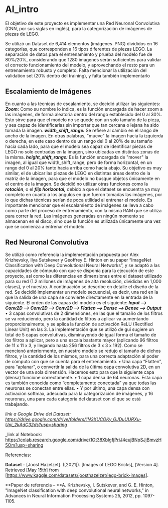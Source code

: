 # AI_intro

El objetivo de este proyecto es implementar una Red Neuronal Convolutiva (CNN, por sus siglas en inglés), para la categorización de imágenes de piezas de LEGO.

Se utilizó un Dataset de 6,414 elementos (imágenes .PNG) divididos en 16 categorías, que corresponden a 16 tipos diferentes de piezas LEGO. La separación de datos para el entrenamiento y prueba del modelo fue de 80%/20%, considerando que 1280 imágenes serán suficientes para validar el correcto funcionamiento del modelo, y aprovechando el resto para un entrenamiento robusto y completo. Falta mencionar la utilización del validation set (20% dentro del training), y falta también implementarlo

## Escalamiento de Imágenes
En cuanto a las técnicas de escalamiento, se decidió utilizar las siguientes:
_**Zoom:**_ Como su nombre lo indica, es la función encargada de hacer zoom a las imágenes, de forma aleatoria dentro del rango establecido del 0 al 30%. Esto sirve para que el modelo no se quede con un solo tamaño de la pieza, y sea capaz de identificarlas sin importar que tan cercana o lejana ha sido tomada la imagen. 
_**width_shift_range:**_ Se refiere al cambio en el rango de ancho de la imagen. En otras palabras, "mueve" la imagen hacia la izquierda o derecha, en este caso dentro de un rango del 0 al 20% de su tamaño hacia cada lado, para que el modelo sea capaz de identificar piezas de LEGO no solo centradas en la imagen, sino ubicadas en distintas zonas de la misma. 
_**height_shift_range:**_ Es la función encargada de "mover" la imagen, al igual que width_shift_range, pero de forma horizontal, en un rango del 0 al 20% tanto hacia arriba como hacia abajo. Su objetivo es muy similar, el de ubicar las piezas de LEGO en distintas áreas dentro de la matriz de la imagen, para que el modelo no busque objetos únicamente en el centro de la imagen.
 Se decidió no utilizar otras funciones como la _**rotación**_, o el _**flip horizontal,**_ debido a que el dataset se encuentra ya muy completo en cuanto a los ángulos en que fueron tomadas las imágenes, por lo que dichas técnicas serían de poca utilidad al entrenar el modelo.
Es importante mencionar que el escalamiento de imágenes se lleva a cabo como parte del proceso de entrenamiento, con la misma RAM que se utiliza para correr la red. Las imágenes generadas en ningún momento se almacenan en el disco, sino que la función es utilizada únicamente una vez que se comienza a entrenar el modelo.


## Red Neuronal Convolutiva
Se utilizó como referencia la implementación propuesta por Alex Krizhevsky, Ilya Sutskever y Geoffrey E. Hinton en su paper “ImageNet Classification with Deep Convolutional Neural Networks”, y se adaptó a las capacidades de cómputo con que se disponía para la ejecución de este proyecto, así como las diferencias en dimensiones entre el dataset utilizado para su red (1.2 millones de imágenes de alta resolución, divididas en 1,000 clases), y el nuestro. A continuación se describe en detalle el diseño de la red.
Se decidió implementar un modelo secuencial, es decir, una red en la que la salida de una capa se convierte directamente en la entrada de la siguiente. El orden de las capas del modelo es el siguiente:
_**Input --> Conv2D --> Conv2D --> Conv2D --> Flatten --> Dense --> Dense --> Output**_
•	3 capas convolutivas de 2 dimensiones, en las que el tamaño de los filtros se va reduciendo, pero la cantidad de filtros a aplicar va aumentando proporcionalmente, y se aplica la función de activación ReLU (Rectified Linear Unit) en las 3. 
La implementación que se utilizó de guí sugiere un total de 5 capas convolutivas, disminuyendo de igual forma el tamaño de los filtros a aplicar, pero a una escala bastante mayor (aplicando 96 filtros de 11 x 11 x 3, y llegando hasta 256 filtros de 3 x 3 x 192). Como se mencionó anteriormente, en nuestro modelo se redujo el tamaño de dichos filtros, y la cantidad de los mismos, para una correcta adaptación al poder de cómputo con que se cuenta para el entrenamiento.
•	Una capa “Flatten”, para “aplanar”, o convertir la salida de la última capa convolutiva 2D, en un vector de una sola dimensión. Hacemos esto para que la siguiente capa (densa) funcione correctamente.
•	1 capa densa de 64 neuronas. Esta capa es también conocida como “completamente conectada” ya que todas las neuronas se conectan entre ellas.
•	Y por último, una capa densa con activación softmax, adecuada para la categorización de imágenes, y 16 neuronas, una para cada categoría del dataset con el que se está trabajando.



_link a Google Drive del Dataset: https://drive.google.com/drive/folders/1N3XUCOKy_GJDuUURXu-Upi_2kAdC32ds?usp=sharing_

_link al Notebook: https://colab.research.google.com/drive/1Ot38XblgfjPriJ4eujBNpSJjBmvzH5Om?usp=sharing


Referencias:

**Dataset -** [Joost Hazelzet]. ([2021]). [Images of LEGO Bricks], [Version 4]. Retrieved [May 15th] from [https://www.kaggle.com/datasets/joosthazelzet/lego-brick-images].

**Paper de referencia – **A. Krizhevsky, I. Sutskever, and G. E. Hinton, "ImageNet classification with deep convolutional neural networks," in Advances in Neural Information Processing Systems 25, 2012, pp. 1097-1105.
